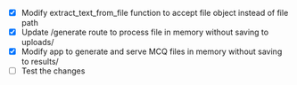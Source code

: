 - [x] Modify extract_text_from_file function to accept file object instead of file path
- [x] Update /generate route to process file in memory without saving to uploads/
- [x] Modify app to generate and serve MCQ files in memory without saving to results/
- [ ] Test the changes
